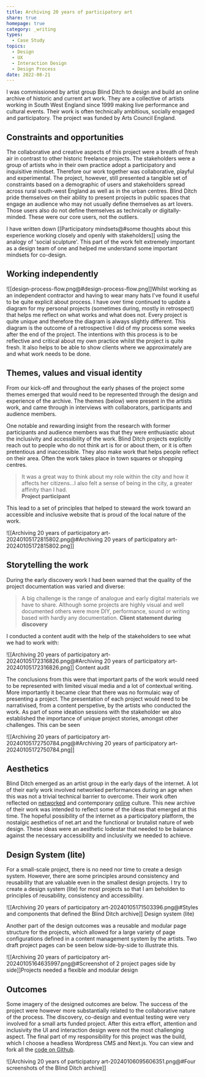 ```yaml
---
title: Archiving 20 years of participatory art
share: true
homepage: true
category: _writing
types:
  - Case Study
topics:
  - Design
  - UX
  - Interaction Design
  - Design Process
date: 2022-08-21
---
```



I was commissioned by artist group Blind Ditch to design and build an online archive of historic and current art work. They are a collective of artists working in South West England since 1999 making live performance and cultural events. Their work is often technically ambitious, socially engaged and participatory. The project was funded by Arts Council England.

## Constraints and opportunities 
The collaborative and creative aspects of this project were a breath of fresh air in contrast to other historic freelance projects. The stakeholders were a group of artists who in their own practice adopt a participatory and inquisitive mindset. Therefore our work together was collaborative, playful and experimental. The project, however, still presented a tangible set of constraints based on a demographic of users and stakeholders spread across rural south-west England as well as in the urban centres. Blind Ditch pride themselves on their ability to present projects in public spaces that engage an audience who may not usually define themselves as art lovers. Those users also do not define themselves as technically or digitally-minded. These were our core users, not the outliers. 

I have written down [[Participatory mindsets@#some thoughts about this experience working closely and openly with stakeholders]] using the analogy of 'social sculpture'.  This part of the work felt extremely important as a design team of one and helped me understand some important mindsets for co-design. 

## Working independently

![[design-process-flow.png@#design-process-flow.png]]Whilst working as an independent contractor and having to wear many hats I've found it useful to be quite explicit about process. I have over time continued to update a diagram for my personal projects (sometimes during, mostly in retrospect) that helps me reflect on what works and what does not. Every project is quite unique and therefore the diagram is always slightly different. This diagram is the outcome of a retrospective I did of my process some weeks after the end of the project. The intentions with this process is to be reflective and critical about my own practice whilst the project is quite fresh. It also helps to be able to show clients where we approximately are and what work needs to be done. 

## Themes, values and visual identity

From our kick-off and throughout the early phases of the project some themes emerged that would need to be represented through the design and experience of the archive. The themes (below) were present in the artists work, and came through in interviews with collaborators, participants and audience members.  

One notable and rewarding insight from the research with former participants and audience members was that they were enthusiastic about the inclusivity and accessibility of the work. Blind Ditch projects explicitly reach out to people who do not think art is for or about them, or  it is often pretentious and inaccessible. They also make work that helps people reflect on their area. Often the work takes place in town squares or shopping centres.  

> It was a great way to think about my role within the city and how it affects her citizens...I also felt a sense of being in the city, a greater affinity than I had.  
> **Project participant** 

This lead to a set of principles that helped to steward the work toward an accessible and inclusive website that is proud of the local nature of the work. 

![[Archiving 20 years of participatory art-20240105172815802.png@#Archiving 20 years of participatory art-20240105172815802.png]]

## Storytelling the work

During the early discovery work I had been warned that the quality of the project documentation was varied and diverse:

> A big challenge is the range of analogue and early digital materials we have to share.  Although some projects are highly visual and well documented others were more DIY, performance, sound or writing based with hardly any documentation.
> **Client statement during discovery** 

I conducted a content audit with the help of the stakeholders to see what we had to work with:

![[Archiving 20 years of participatory art-20240105172316826.png@#Archiving 20 years of participatory art-20240105172316826.png]]
<span class="figcaption">Content audit</span>

The conclusions from this were that important parts of the work would need to be represented with limited visual media and a lot of contextual writing. More importantly it became clear that there was no formulaic way of presenting a project. The presentation of each project would need to be narrativised, from a content perspetive, by the artists who conducted the work. As part of some ideation sessions with the stakeholder we also established the importance of unique project stories, amongst other challenges. This can be seen 

![[Archiving 20 years of participatory art-20240105172750784.png@#Archiving 20 years of participatory art-20240105172750784.png]]


## Aesthetics
Blind Ditch emerged as an artist group in the early days of the internet. A lot of their early work involved networked performances during an age when this was not a trivial technical barrier to overcome. Their work often reflected on [networked](https://www.blindditch.net/projects/make-shift) and contemporary [online](https://www.blindditch.net/projects/show-us-your-selfie) culture. This new archive of their work was intended to reflect some of the ideas that emerged at this time. The hopeful possibility of the internet as a participatory platform, the nostalgic aesthetics of net.art and the functional or brutalist nature of web design. These ideas were an aesthetic lodestar that needed to be balance against the necessary accessibility and inclusivity we needed to achieve. 

## Design System (lite)
For a small-scale project, there is no need nor time to create a design system. However, there are some principles around consistency and reusability that are valuable even in the smallest design projects. I try to create a design system (lite) for most projects so that I am beholden to principles of reusability, consistency and accessibility. 

![[Archiving 20 years of participatory art-20240105171503396.png@#Styles and components that defined the Blind Ditch archive]]
<span class="figcaption">Design system (lite)</span>

Another part of the design outcomes was a reusable and modular page structure for the projects, which allowed for a large variety of page configurations defined in a content management system by the artists. Two draft project pages can be seen below side-by-side to illustrate this.

![[Archiving 20 years of participatory art-20240105164635997.png@#Screenshot of 2 project pages side by side]]<span class="figcaption">Projects needed a flexible and modular design</span>

## Outcomes

Some imagery of the designed outcomes are below. The success of the project were however more substantially related to the collaborative nature of the process. The discovery, co-design and eventual testing were very involved for a small arts funded project. After this extra effort, attention and inclusivity the UI and interaction design were not the most challenging aspect. The final part of my responsibility for this project was the build, which I choose a headless Wordpress CMS and Next.js. You can view and fork all the [code on Github](https://github.com/garethfoote/blind-ditch/).

![[Archiving 20 years of participatory art-20240106095606351.png@#Four screenshots of the Blind Ditch archive]]






